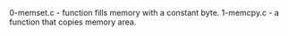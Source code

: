 0-memset.c - function fills memory with a constant byte.
1-memcpy.c - a function that copies memory area.
